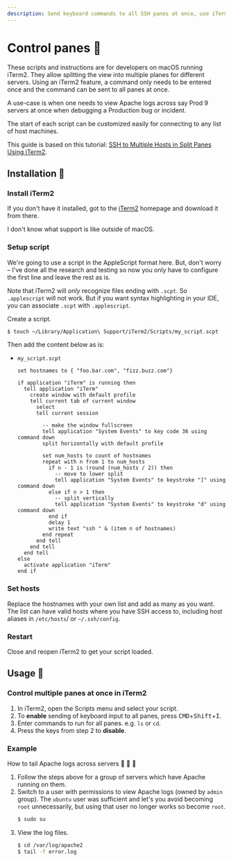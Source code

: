 ```yaml
---
description: Send keyboard commands to all SSH panes at once, use iTerm2
---
```

# Control panes 🍱

These scripts and instructions are for developers on macOS running iTerm2. They allow splitting the view into multiple planes for different servers. Using an iTerm2 feature, a command only needs to be entered once and the command can be sent to all panes at once.

A use-case is when one needs to view Apache logs across say Prod 9 servers at once when debugging a Production bug or incident.

The start of each script can be customized easily for connecting to any list of host machines.

This guide is based on this tutorial: [SSH to Multiple Hosts in Split Panes Using iTerm2](https://medium.com/@maharajamandy/ssh-to-multiple-hosts-in-split-panes-using-iterm2-f2c3353fbea2).


## Installation :wrench:

### Install iTerm2

If you don't have it installed, got to the [iTerm2](https://www.iterm2.com/index.html) homepage and download it from there.

I don't know what support is like outside of macOS.

### Setup script

We're going to use a script in the AppleScript format here. But, don't worry – I've done all the research and testing so now you only have to configure the first line and leave the rest as is.

Note that iTerm2 will _only_ recognize files ending with `.scpt`. So `.applescript` will not work. But if you want syntax highlighting in your IDE, you can associate `.scpt` with `.applescript`.

Create a script.

```sh
$ touch ~/Library/Application\ Support/iTerm2/Scripts/my_script.scpt
```

Then add the content below as is:

- `my_script.scpt`
    ```applescript
    set hostnames to { "foo.bar.com", "fizz.buzz.com"}

    if application "iTerm" is running then
      tell application "iTerm"
        create window with default profile
        tell current tab of current window
          select
          tell current session

            -- make the window fullscreen
            tell application "System Events" to key code 36 using command down
            split horizontally with default profile

            set num_hosts to count of hostnames
            repeat with n from 1 to num_hosts
              if n - 1 is (round (num_hosts / 2)) then
                -- move to lower split
                tell application "System Events" to keystroke "]" using command down
              else if n > 1 then
                -- split vertically
                tell application "System Events" to keystroke "d" using command down
              end if
              delay 1
              write text "ssh " & (item n of hostnames)
            end repeat
          end tell
        end tell
      end tell
    else
      activate application "iTerm"
    end if
    ```

### Set hosts

Replace the hostnames with your own list and add as many as you want. The list can have valid hosts where you have SSH access to, including host aliases in `/etc/hosts`/ or `~/.ssh/config`.

### Restart

Close and reopen iTerm2 to get your script loaded.


## Usage :runner:

### Control multiple panes at once in iTerm2

1. In iTerm2, open the Scripts menu and select your script.
2. To **enable** sending of keyboard input to all panes, press <kbd>CMD</kbd>+<kbd>Shift</kbd>+<kbd>I</kbd>.
3. Enter commands to run for all panes. e.g. `ls` or `cd`.
4. Press the keys from step 2 to **disable**.

### Example

How to tail Apache logs across servers :page_with_curl: :page_with_curl: :page_with_curl:

1. Follow the steps above for a group of servers which have Apache running on them.
2. Switch to a user with permissions to view Apache logs (owned by `admin` group). The `ubuntu` user was sufficient and let's you avoid becoming `root` unnecessarily, but using that user no longer works so become `root`.
    ```sh
    $ sudo su
    ```
3. View the log files.
    ```sh
    $ cd /var/log/apache2
    $ tail -f error.log
    ```
